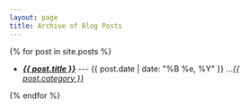 ```yaml
---
layout: page
title: Archive of Blog Posts
---
```


<section>
  {% for post in site.posts %}
<ul>
  <li>
    <i><a href="{{site.baseurl}}{{post.url}}"><strong>{{ post.title }}</strong></a></i> --- {{ post.date | date: "%B %e, %Y" }} 
    ...<a class="category" href="{{site.baseurl}}/categories/{{ post.category | downcase }}.html"><i>{{ post.category }}</i></a>
  </li>
</ul>
  {% endfor %}
</section>
